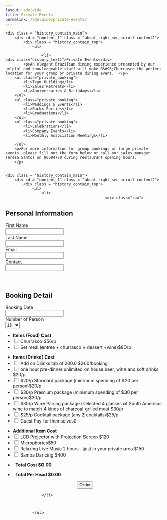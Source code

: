 ```yaml
---
layout: adelaide
title: Private Events
permalink: /adelaide/private-events/
---
```



<div class="body_contain_main">

    <div class = "history_contain_main">
        <div id = "content_1" class = "about_right_sec_scroll content2">
            <div class = "history_contain_top">
                <ul>

                    <li>
    <div class="history_text1">Private Events</div>
            <p>An elegant Brazilian dining experience presented by our helpful and knowledgeable staff will make B&#96;Churrasco the perfect location for your group or private dining event.  </p>
        <ul class="private_booking">
            <li>Team Building</li>
            <li>Sales Retreats</li>
            <li>Anniversaries & Birthdays</li>
        </ul>
        <ul class="private_booking">
            <li>Weddings & Events</li>
            <li>Bucks Parties</li>
            <li>Graduations</li>
        </ul>
        <ul class="private_booking">
            <li>Celebrations</li>
            <li>Company Events</li>
            <li>Monthly Association Meetings</li>

        </ul>
        <p>For more information for group bookings or large private events, please fill out the form below or call our sales manager Teresa Santos on 80604770 during restaurant opening hours. 
        </p>
        

    <div class = "history_contain_main">
        <div id = "content_1" class = "about_right_sec_scroll content2">
            <div class = "history_contain_top">
                <ul>
                    <li>  
                                                <div class="row">
<form action="https://formspree.io/zak.martell@gmail.com"
      method="POST" name="order_form"  id="order_form">
<div class="personal-info">
<h2> Personal Information</h2>
<div class="col-xs-12 col-sm-12 col-md-3">
                <label>First Name</label><br />
                <input type="text" name="first_name"/>
            </div>
<div class="col-xs-12 col-sm-12 col-md-3">
                <label>Last Name</label><br />
                <input type="text" name="last_name"/>
            </div>
<div class="col-xs-12 col-sm-12 col-md-3">
                <label>Email</label><br />
                <input type="email" name="email"/>
            </div>
<div class="col-xs-12 col-sm-12 col-md-3">
                <label>Contact</label><br />
                <input type="tel" name="contact"/><br />
                <input type="hidden" name="price_array" id="price_array"/><br />
                <input type="hidden" name="person_array" id="person_array"/><br />
				<input type="hidden" name="total_bill_price" id="total_bill_price"/>
            </div>
</div>
<div class="personal-info">
<h2> Booking Detail</h2>
<div class="col-xs-12 col-sm-12 col-md-12">
<div class="book_list">
            	   <label>Booking Date</label><br />
                   <input type="text" name="booking_date" id="booking_date"/>
				   </div>
<div class="num_list">
                    <label>Number of Person</label><br />
                    <select name="no_of_person" id="no_of_person"><option value="13">13</option><option value="14">14</option><option value="15">15</option><option value="16">16</option><option value="17">17</option><option value="18">18</option><option value="19">19</option><option value="20">20</option><option value="21">21</option><option value="22">22</option><option value="23">23</option><option value="24">24</option><option value="25">25</option><option value="26">26</option><option value="27">27</option><option value="28">28</option><option value="29">29</option><option value="30">30</option><option value="31">31</option><option value="32">32</option><option value="33">33</option><option value="34">34</option><option value="35">35</option><option value="36">36</option><option value="37">37</option><option value="38">38</option><option value="39">39</option><option value="40">40</option><option value="41">41</option><option value="42">42</option><option value="43">43</option><option value="44">44</option><option value="45">45</option><option value="46">46</option><option value="47">47</option><option value="48">48</option><option value="49">49</option><option value="50">50</option><option value="51">51</option><option value="52">52</option><option value="53">53</option><option value="54">54</option><option value="55">55</option><option value="56">56</option><option value="57">57</option><option value="58">58</option><option value="59">59</option><option value="60">60</option><option value="61">61</option><option value="62">62</option><option value="63">63</option><option value="64">64</option><option value="65">65</option><option value="66">66</option><option value="67">67</option><option value="68">68</option><option value="69">69</option><option value="70">70</option><option value="71">71</option><option value="72">72</option><option value="73">73</option><option value="74">74</option><option value="75">75</option><option value="76">76</option><option value="77">77</option><option value="78">78</option><option value="79">79</option><option value="80">80</option><option value="81">81</option><option value="82">82</option><option value="83">83</option><option value="84">84</option><option value="85">85</option><option value="86">86</option><option value="87">87</option><option value="88">88</option><option value="89">89</option><option value="90">90</option><option value="91">91</option><option value="92">92</option><option value="93">93</option><option value="94">94</option><option value="95">95</option><option value="96">96</option><option value="97">97</option><option value="98">98</option><option value="99">99</option><option value="100">100</option></select>
                </div>
<ul>
<li><strong><span>Items (Food)</span> <span class="price">Cost </span></strong></li>
<li> <input type="checkbox" id="check_1" data-val="56" class="pick_item per_person" name="selected_item[]" value="Churrasco"/> <span><label for="check_1"> Churrasco</label> </span><span class="price">$56/p</span></li>
<li> <input id="check_2" type="checkbox" data-val="80" class="pick_item per_person" name="selected_item[]" value="Set meal (entree + churrasco + dessert +wine)" /> <span><label for="check_2"> Set meal (entree + churrasco + dessert +wine)</label></span><span class="price">$80/p</span></li>
</ul>
<ul>
<li><strong><span>Items (Drinks) </span> <span class="price">Cost </span></strong></li>
<li> <input type="checkbox" id="check_3" data-val="200" class="pick_item " name="selected_item[]" value="Add on Drinks tab of 200.0"/> <span> <label for="check_3">Add on Drinks tab of 200.0 </label> </span><span class="price">$200/booking</span></li>
<li> <input type="checkbox" id="check_4"  data-val="20" class="pick_item per_person" name="selected_item[]" value="one hour pre-dinner unlimited on house beer, wine and soft drinks"/> <span><label for="check_4">one hour pre-dinner unlimited on house beer, wine and soft drinks</label> </span><span class="price">$20/p </span></li>
<li> <input type="checkbox" data-val="20" id="check_5" class="pick_item per_person" name="selected_item[]" value="$20/p Standard package (minimum spending of $20 per person)" /> <span><label for="check_5">$20/p Standard package (minimum spending of $20 per person)</label></span><span class="price">$20/p </span></li>
<li> <input type="checkbox" data-val="30" id="check_6" class="pick_item per_person" name="selected_item[]" value="$30/p Premium package (minimum spending of $30 per person)"/> <span><label for="check_6">$30/p Premium package (minimum spending of $30 per person)</label></span><span class="price">$30/p </span></li>
<li> <input type="checkbox" data-val="30" id="check_7" class="pick_item per_person" name="selected_item[]" value="$30/p Wine Pairing package (selected 4 glasses of South Americas wine to match 4 kinds of charcoal grilled meat" /> <span><label for="check_7">$30/p Wine Pairing package (selected 4 glasses of South Americas wine to match 4 kinds of charcoal grilled meat</label></span> <span class="price">$30/p </span></li>
<li> <input type="checkbox" data-val="25" id="check_8" class="pick_item per_person" name="selected_item[]" value="$25/p Cocktail package (any 2 cocktails)"/> <span><label for="check_8"> $25/p Cocktail package (any 2 cocktails)</label></span><span class="price">$25/p </span></li>
<li> <input type="checkbox" data-val="0" id="check_9" class="pick_item per_person" name="selected_item[]" value="Guest Pay for themselves"/> <span><label for="check_9">Guest Pay for themselves</label></span><span class="price">0 </span></li>
</ul>
<ul>
<li><strong><span>Additional Item </span> <span class="price">Cost </span></strong></li>
<li> <input type="checkbox" data-val="120" class="pick_item " name="selected_item[]" id="check_10" value="LCD Projector with Projection Screen" /> <span> <label for="check_10">LCD Projector with Projection Screen</label> </span><span class="price">$120</span></li>
<li> <input type="checkbox" data-val="50" class="pick_item " id="check_11" name="selected_item[]" value="Microphones"/> <span><label for="check_11">Microphones</label></span><span class="price">$50</span></li>
<li> <input type="checkbox" data-val="150" id="check_12" class="pick_item " name="selected_item[]" value="Relaxing Live Music 2 hours - just in your private area"/> <span><label for="check_12">Relaxing Live Music 2 hours &#8211; just in your private area </label></span><span class="price">$150 </span></li>
<li> <input type="checkbox" data-val="400" class="pick_item " id="check_13" name="selected_item[]" value="Samba Dancing"/> <span><label for="check_13">Samba Dancing </label></span><span class="price">$400</span></li>
</ul>
<ul>
<li> &nbsp; <strong><span>Total Cost </span> <span class="price" id="total_price">$0.00</span></strong></li>
</ul>
<ul>
<li> &nbsp; <strong><span>Total Per Head  </span> <span class="price" id="price_per_person">$0.00</span></strong></li>
</ul>
<p style="text-align:center;"><input type="submit" id="order" value="Order"/></p>
</div>
</div>
</form>
</div>




                    </li>



                </ul>
           